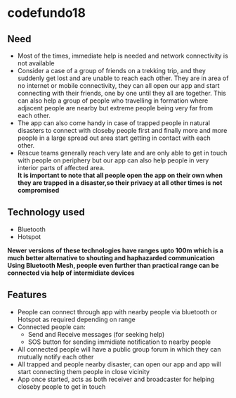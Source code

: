 # codefundo18

## Need
* Most of the times, immediate help is needed and network connectivity is not available 
* Consider a case of a group of friends on a trekking trip, and they suddenly get lost and are unable to reach each other. They are in area of no internet or mobile connectivity, they can all open our app and start connecting with their friends, one by one until they all are together. This can also help a group of people who travelling in formation where adjacent people are nearby but extreme people being very far from each other.
* The app can also come handy in case of trapped people in natural disasters to connect with closeby people first and finally more and more people in a large spread out area start getting in contact with each other.
* Rescue teams generally reach very late and are only able to get in touch with people on periphery but our app can also help people in very interior parts of affected area.    
**It is important to note that all people open the app on their own when they are trapped in a disaster,so their privacy at all other times is not compromised**
## Technology used 
* Bluetooth 
* Hotspot  

**Newer versions of these technologies have ranges upto 100m which is a much better alternative to shouting and haphazarded communication  
Using Bluetooth Mesh, people even further than practical range can be connected via help of intermidiate devices**
## Features
* People can connect through app with nearby people via bluetooth or Hotspot as required depending on range
* Connected people can:
  - Send and Receive messages (for seeking help) 
  - SOS button for sending immidiate notification to nearby people
* All connected people will have a public group forum in which they can mutually notify each other 
* All trapped and people nearby disaster, can open our app and app will start connecting them people in close vicinity
* App once started, acts as both receiver and broadcaster for helping closeby people to get in touch
